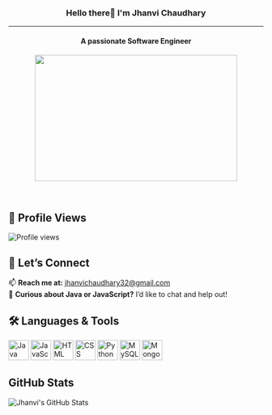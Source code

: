 


<h3 align="center">Hello there👋 I'm Jhanvi Chaudhary</h3>

<hr>

<h4 align="center"> A passionate Software Engineer </h4>

<p align="center">
<img src="https://github.com/jhanvi2903/jhanvi2903/assets/70269514/5b67304a-cb42-4785-b3dd-3fd2b5822df5" width="400" height="250" >
</p>

<br>

<div align="left">

## 👀 Profile Views

![Profile views](https://komarev.com/ghpvc/?username=jhanvi2903&color=brightgreen&style=flat-square)

</div>


<div align="left">

<h2>🤝 Let’s Connect</h2>

  📫 <strong>Reach me at:</strong> jhanvichaudhary32@gmail.com  
  💬 <strong>Curious about Java or JavaScript?</strong> I’d like to chat and help out!

</div>


<div align="left">

  <h2>🛠️ Languages & Tools</h2>

  <img src="https://cdn.jsdelivr.net/gh/devicons/devicon/icons/java/java-original.svg" alt="Java" width="40" height="40"/>
  <img src="https://cdn.jsdelivr.net/gh/devicons/devicon/icons/javascript/javascript-original.svg" alt="JavaScript" width="40" height="40"/>
  <img src="https://cdn.jsdelivr.net/gh/devicons/devicon/icons/html5/html5-original.svg" alt="HTML" width="40" height="40"/>
  <img src="https://cdn.jsdelivr.net/gh/devicons/devicon/icons/css3/css3-original.svg" alt="CSS" width="40" height="40"/>
  <img src="https://cdn.jsdelivr.net/gh/devicons/devicon/icons/python/python-original.svg" alt="Python" width="40" height="40"/>
  <img src="https://cdn.jsdelivr.net/gh/devicons/devicon/icons/mysql/mysql-original.svg" alt="MySQL" width="40" height="40"/>
  <img src="https://cdn.jsdelivr.net/gh/devicons/devicon/icons/mongodb/mongodb-original.svg" alt="MongoDB" width="40" height="40"/>

</div>


## GitHub Stats

![Jhanvi's GitHub Stats](https://github-readme-stats.vercel.app/api?username=jhanvi2903&show_icons=true&hide_title=true&count_private=true&hide=prs&theme=radical)






<!--
**jhanvi2903/jhanvi2903** is a ✨ _special_ ✨ repository because its `README.md` (this file) appears on your GitHub profile.

Here are some ideas to get you started:

- 🔭 I’m currently working on ...
- 🌱 I’m currently learning ...
- 👯 I’m looking to collaborate on ...
- 🤔 I’m looking for help with ...
- 💬 Ask me about ...
- 📫 How to reach me: ...
- 😄 Pronouns: ...
- ⚡ Fun fact: ...
-->

